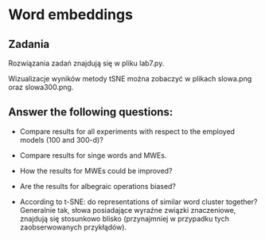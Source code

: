 # Word embeddings

## Zadania
Rozwiązania zadań znajdują się w pliku lab7.py. 

Wizualizacje wyników metody tSNE można zobaczyć w plikach slowa.png oraz slowa300.png.

## Answer the following questions:
- Compare results for all experiments with respect to the employed models (100 and 300-d)?

- Compare results for singe words and MWEs.

- How the results for MWEs could be improved?

- Are the results for albegraic operations biased?

- According to t-SNE: do representations of similar word cluster together?
Generalnie tak, słowa posiadające wyraźne związki znaczeniowe, znajdują się stosunkowo blisko (przynajmniej w przypadku tych zaobserwowanych przykłądów).
